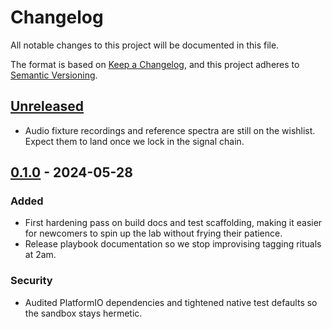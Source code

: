 # Changelog

All notable changes to this project will be documented in this file.

The format is based on [Keep a Changelog](https://keepachangelog.com/en/1.1.0/),
and this project adheres to [Semantic Versioning](https://semver.org/spec/v2.0.0.html).

## [Unreleased]

- Audio fixture recordings and reference spectra are still on the wishlist.
  Expect them to land once we lock in the signal chain.

## [0.1.0] - 2024-05-28

### Added
- First hardening pass on build docs and test scaffolding, making it easier for
  newcomers to spin up the lab without frying their patience.
- Release playbook documentation so we stop improvising tagging rituals at 2am.

### Security
- Audited PlatformIO dependencies and tightened native test defaults so the
  sandbox stays hermetic.

[Unreleased]: https://github.com/example/seedBox/compare/v0.1.0...HEAD
[0.1.0]: https://github.com/example/seedBox/releases/tag/v0.1.0
